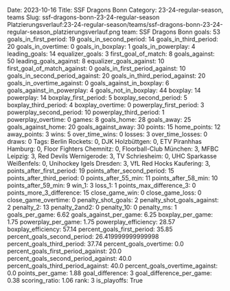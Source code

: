 Date: 2023-10-16
Title: SSF Dragons Bonn
Category: 23-24-regular-season, teams
Slug: ssf-dragons-bonn-23-24-regular-season
Platzierungsverlauf:23-24-regular-season/teams/ssf-dragons-bonn-23-24-regular-season_platzierungsverlauf.png
team: SSF Dragons Bonn
goals: 53
goals_in_first_period: 19
goals_in_second_period: 14
goals_in_third_period: 20
goals_in_overtime: 0
goals_in_boxplay: 1
goals_in_powerplay: 4
leading_goals: 14
equalizer_goals: 3
first_goal_of_match: 8
goals_against: 50
leading_goals_against: 8
equalizer_goals_against: 10
first_goal_of_match_against: 0
goals_in_first_period_against: 10
goals_in_second_period_against: 20
goals_in_third_period_against: 20
goals_in_overtime_against: 0
goals_against_in_boxplay: 6
goals_against_in_powerplay: 4
goals_not_in_boxplay: 44
boxplay: 14
powerplay: 14
boxplay_first_period: 5
boxplay_second_period: 5
boxplay_third_period: 4
boxplay_overtime: 0
powerplay_first_period: 3
powerplay_second_period: 10
powerplay_third_period: 1
powerplay_overtime: 0
games: 8
goals_home: 28
goals_away: 25
goals_against_home: 20
goals_against_away: 30
points: 15
home_points: 12
away_points: 3
wins: 5
over_time_wins: 0
losses: 3
over_time_losses: 0
draws: 0
Tags:  Berlin Rockets: 0,  DJK Holzbüttgen: 0,  ETV Piranhhas Hamburg: 0,  Floor Fighters Chemnitz: 0,  Floorball-Club München: 3,  MFBC Leipzig: 3,  Red Devils Wernigerode: 3,  TV Schriesheim: 0,  UHC Sparkasse Weißenfels: 0,  Unihockey Igels Dresden: 3,  VfL Red Hocks Kaufering: 3,
points_after_first_period: 19
points_after_second_period: 15
points_after_third_period: 0
points_after_55_min: 11
points_after_58_min: 10
points_after_59_min: 9
win_1: 3
loss_1: 1
points_max_difference_3: 0
points_more_3_difference: 15
close_game_win: 0
close_game_loss: 0
close_game_overtime: 0
penalty_shot_goals: 2
penalty_shot_goals_against: 2
penalty_2: 13
penalty_2and2: 0
penalty_10: 0
penalty_ms: 1
goals_per_game: 6.62
goals_against_per_game: 6.25
boxplay_per_game: 1.75
powerplay_per_game: 1.75
powerplay_efficiency: 28.57
boxplay_efficiency: 57.14
percent_goals_first_period: 35.85
percent_goals_second_period: 26.419999999999998
percent_goals_third_period: 37.74
percent_goals_overtime: 0.0
percent_goals_first_period_against: 20.0
percent_goals_second_period_against: 40.0
percent_goals_third_period_against: 40.0
percent_goals_overtime_against: 0.0
points_per_game: 1.88
goal_difference: 3
goal_difference_per_game: 0.38
scoring_ratio: 1.06
rank: 3
is_playoffs: True
